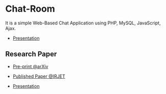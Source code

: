 # Chat-Room
 
 It is a simple Web-Based Chat Application using PHP, MySQL, JavaScript, Ajax.

  - [Presentation](https://github.com/Amey-Thakur/CHAT-ROOM/blob/main/CHAT%20ROOM%20USING%20HTML%2C%20PHP%2C%20CSS%2C%20JS%2C%20AJAX%20PRESENTATION.pdf)

## Research Paper

- [Pre-print @arXiv](https://arxiv.org/abs/2106.14704)

- [Published Paper @IRJET](https://www.irjet.net/archives/V8/i6/IRJET-V8I6348.pdf)

- [Presentation](http://dx.doi.org/10.13140/RG.2.2.16257.38248)
